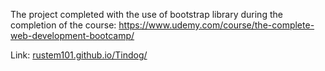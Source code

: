 The project completed with the use of bootstrap library during the completion of the course: https://www.udemy.com/course/the-complete-web-development-bootcamp/

Link: [rustem101.github.io/Tindog/](https://rustem101.github.io/Tindog/)
